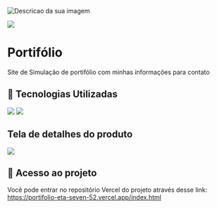 
![Descricao da sua imagem](https://i.imgur.com/nrsBIu3.png)

![](https://img.shields.io/github/license/alura-cursos/android-com-kotlin-personalizando-ui)

# Portifólio

Site de Simulação de portifólio com minhas informações para contato

## 🔨 Tecnologias Utilizadas
<div>
  <img src="https://img.shields.io/badge/HTML-239120?style=for-the-badge&logo=html5&logoColor=white">
  <img src="https://img.shields.io/badge/CSS-239120?&style=for-the-badge&logo=css3&logoColor=white">
</div>

## Tela de detalhes do produto
<img src="https://i.imgur.com/0doWMf8.png">

## 📁 Acesso ao projeto
Você pode entrar no repositório Vercel do projeto através desse link: https://portifolio-eta-seven-52.vercel.app/index.html
